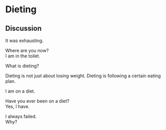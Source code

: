 # Dieting
## Discussion
It was exhausting.  

Where are you now?  
I am in the toilet.  

What is dieting?  

Dieting is not just about losing weight. Dieting is following a certain eating plan.  

I am on a diet.  

Have you ever been on a diet?  
Yes, I have.  

I always failed.  
Why?  


